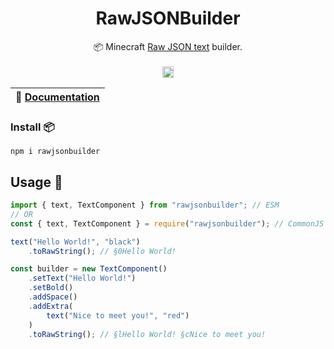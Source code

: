 <h1 align="center">
    <b>RawJSONBuilder</b>
</h1>
<p align="center">
  📦 Minecraft <a href="https://minecraft.wiki/w/Raw_JSON_text_format">Raw JSON text</a> builder.
  <br>
  <br>
  <a href="https://npmjs.com/package/rawjsonbuilder">
    <img src="https://badge.fury.io/js/rawjsonbuilder.svg" alt="npm version" height="18">
  </a>
</p>

| 📖 [Documentation](https://mrzillagold.github.io/RawJSONBuilder/index.html) |
| ---------------------------------------------------------------- |

### Install 📦
`npm i rawjsonbuilder`

## Usage 🔧
```js
import { text, TextComponent } from "rawjsonbuilder"; // ESM
// OR
const { text, TextComponent } = require("rawjsonbuilder"); // CommonJS

text("Hello World!", "black")
    .toRawString(); // §0Hello World!

const builder = new TextComponent()
    .setText("Hello World!")
    .setBold()
    .addSpace()
    .addExtra(
        text("Nice to meet you!", "red")
    )
    .toRawString(); // §lHello World! §cNice to meet you!
```
